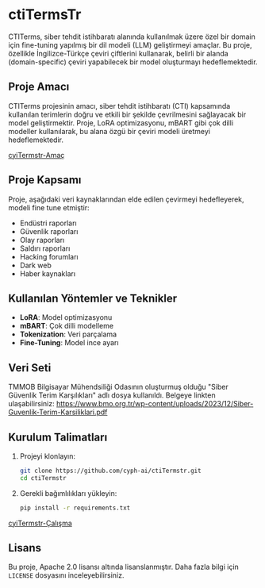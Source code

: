 # ctiTermsTr
CTITerms, siber tehdit istihbaratı alanında kullanılmak üzere özel bir domain için fine-tuning yapılmış bir dil modeli (LLM) geliştirmeyi amaçlar. Bu proje, özellikle İngilizce-Türkçe çeviri çiftlerini kullanarak, belirli bir alanda (domain-specific) çeviri yapabilecek bir model oluşturmayı hedeflemektedir.

## Proje Amacı
CTITerms projesinin amacı, siber tehdit istihbaratı (CTI) kapsamında kullanılan terimlerin doğru ve etkili bir şekilde çevrilmesini sağlayacak bir model geliştirmektir. Proje, LoRA optimizasyonu, mBART gibi çok dilli modeller kullanılarak, bu alana özgü bir çeviri modeli üretmeyi hedeflemektedir.

[cyiTermstr-Amaç](https://drive.google.com/file/d/1KAUrDZxrNcYhY67JRJPZ2E3o10gIzMFd/view?usp=drive_link)

## Proje Kapsamı
Proje, aşağıdaki veri kaynaklarından elde edilen çevirmeyi hedefleyerek, modeli fine tune etmiştir:
- Endüstri raporları
- Güvenlik raporları
- Olay raporları
- Saldırı raporları
- Hacking forumları
- Dark web
- Haber kaynakları

## Kullanılan Yöntemler ve Teknikler
- **LoRA**: Model optimizasyonu
- **mBART**: Çok dilli modelleme
- **Tokenization**: Veri parçalama
- **Fine-Tuning**: Model ince ayarı

## Veri Seti
TMMOB Bilgisayar Mühendsiliği Odasının oluşturmuş olduğu "Siber Güvenlik Terim Karşılıkları" adlı dosya kullanıldı.
Belgeye linkten ulaşabilirsiniz: https://www.bmo.org.tr/wp-content/uploads/2023/12/Siber-Guvenlik-Terim-Karsiliklari.pdf 

## Kurulum Talimatları
1. Projeyi klonlayın:
    ```bash
    git clone https://github.com/cyph-ai/ctiTermstr.git
    cd ctiTermstr
    ```
2. Gerekli bağımlılıkları yükleyin:
    ```bash
    pip install -r requirements.txt
    ```
[cyiTermstr-Çalışma](https://drive.google.com/file/d/1hxPDh0j2sXGT06sZLXis7-55GpDYD7U3/view?usp=sharing)

## Lisans
Bu proje, Apache 2.0 lisansı altında lisanslanmıştır. Daha fazla bilgi için `LICENSE` dosyasını inceleyebilirsiniz.
